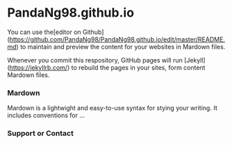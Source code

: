 # PandaNg98.github.io
You can use the[editor on Github] (https://github.com/PandaNg98/PandaNg98.github.io/edit/master/README.md) to maintain and preview the content for your websites in Mardown files.

Whenever you commit this respository, GitHub pages will run [Jekyll] (https://jekyllrb.com/) to rebuild the pages in your sites, form content Mardown files.
### Mardown
Mardown is a lightwight and easy-to-use syntax for stying your writing. It includes conventions for
...
### Support or Contact
